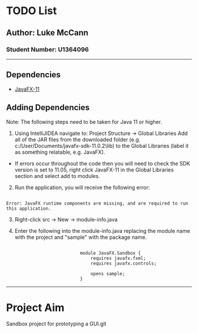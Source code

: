 # TODO List

## Author: Luke McCann

### Student Number: U1364096

_________________

## Dependencies

* [JavaFX-11](https://gluonhq.com/products/javafx/)


## Adding Dependencies

Note: The following steps need to be taken for Java 11 or higher.

1. Using IntelliJIDEA navigate to: Project Structure &rarr; Global Libraries
Add all of the JAR files from the downloaded folder (e.g. c:/User/Documents/javafx-sdk-11.0.2\lib) to the Global Libraries (label it as something relatable, e.g. JavaFX).

* If errors occur throughout the code then you will need to check the SDK version is set to 11.05, right click JavaFX-11 in the Global Libraries section and select add to modules. 

2. Run the application, you will receive the following error: 

~~~~

Error: JavaFX runtime components are missing, and are required to run this application.

~~~~

3. Right-click src &rarr; New &rarr; module-info.java 

4. Enter the following into the module-info.java replacing the module name with the project and "sample" with the package name.

~~~~

                            module JavaFX.Sandbox {
                                requires javafx.fxml;
                                requires javafx.controls;

                                opens sample;
                            }

~~~~
_________________

# Project Aim

Sandbox project for prototyping a GUI.git